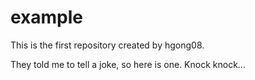 # example
This is the first repository created by hgong08.

They told me to tell a joke, so here is one. Knock knock...